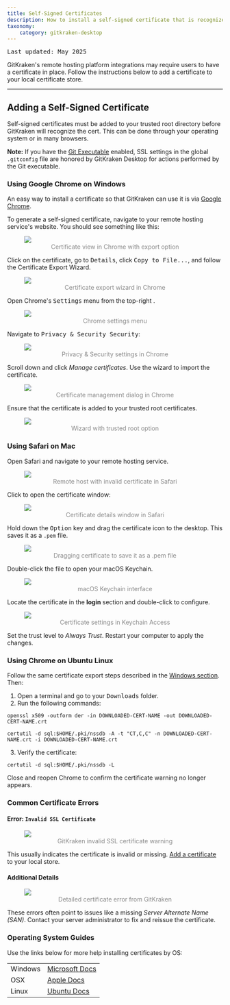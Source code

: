 ```yaml
---
title: Self-Signed Certificates
description: How to install a self-signed certificate that is recognized by GitKraken.
taxonomy:
    category: gitkraken-desktop
---
```

<kbd>Last updated: May 2025</kbd>

GitKraken's remote hosting platform integrations may require users to have a certificate in place. Follow the instructions below to add a certificate to your local certificate store.

***

## Adding a Self-Signed Certificate

Self-signed certificates must be added to your trusted root directory before GitKraken will recognize the cert. This can be done through your operating system or in many browsers.

<div class='callout callout--basic'>
    <p><strong>Note:</strong> If you have the <a href="https://help.gitkraken.com/gitkraken-desktop/experimental-features/#git-executable">Git Executable</a> enabled, SSL settings in the global <code>.gitconfig</code> file are honored by GitKraken Desktop for actions performed by the Git executable.</p>
</div>

### Using Google Chrome on Windows

An easy way to install a certificate so that GitKraken can use it is via <a href='https://www.google.com/chrome/index.html' target='_blank'>Google Chrome</a>.

To generate a self-signed certificate, navigate to your remote hosting service's website. You should see something like this:

<figure>
    <img src="/wp-content/uploads/chrome-0a-export.png" class="help-center-img img-bordered" style="max-width: 75%;">
    <figcaption style="text-align:center;color:#888">Certificate view in Chrome with export option</figcaption>
</figure>

Click on the certificate, go to <kbd>Details</kbd>, click <kbd>Copy to File...</kbd>, and follow the Certificate Export Wizard.

<figure>
    <img src="/wp-content/uploads/chrome-0b-export.png" class="help-center-img img-bordered" style="max-width: 75%;">
    <figcaption style="text-align:center;color:#888">Certificate export wizard in Chrome</figcaption>
</figure>

Open Chrome's <kbd>Settings</kbd> menu from the top-right <kbd><i class="fas fa-ellipsis-v"></i></kbd>.

<figure>
    <img src="/wp-content/uploads/chrome-1-settings.png" class="help-center-img img-bordered" style="max-width: 75%;">
    <figcaption style="text-align:center;color:#888">Chrome settings menu</figcaption>
</figure>

Navigate to <kbd>Privacy & Security <i class='fa fa-caret-right'></i> Security</kbd>:

<figure>
    <img src="/wp-content/uploads/chrome-2-security.png" class="help-center-img img-bordered" style="max-width: 75%;">
    <figcaption style="text-align:center;color:#888">Privacy & Security settings in Chrome</figcaption>
</figure>

Scroll down and click <em>Manage certificates</em>. Use the wizard to import the certificate.

<figure>
    <img src="/wp-content/uploads/chrome-3-manage-certs.png" class="help-center-img img-bordered" style="max-width: 75%;">
    <figcaption style="text-align:center;color:#888">Certificate management dialog in Chrome</figcaption>
</figure>

Ensure that the certificate is added to your trusted root certificates.

<figure>
    <img src="/wp-content/uploads/chrome-4-wizard.png" class="help-center-img img-bordered" style="max-width: 75%;">
    <figcaption style="text-align:center;color:#888">Wizard with trusted root option</figcaption>
</figure>

### Using Safari on Mac

Open Safari and navigate to your remote hosting service.

<figure>
    <img src="/wp-content/uploads/safari-1a.png" class="help-center-img img-bordered" style="max-width: 75%;">
    <figcaption style="text-align:center;color:#888">Remote host with invalid certificate in Safari</figcaption>
</figure>

Click to open the certificate window:

<figure>
    <img src="/wp-content/uploads/safari-1b.png" class="help-center-img img-bordered" style="max-width: 75%;">
    <figcaption style="text-align:center;color:#888">Certificate details window in Safari</figcaption>
</figure>

Hold down the <kbd>Option</kbd> key and drag the certificate icon to the desktop. This saves it as a `.pem` file.

<figure>
    <img src="/wp-content/uploads/safari-2.png" class="help-center-img img-bordered" style="max-width: 75%;">
    <figcaption style="text-align:center;color:#888">Dragging certificate to save it as a .pem file</figcaption>
</figure>

Double-click the file to open your macOS Keychain.

<figure>
    <img src="/wp-content/uploads/safari-4.png" class="help-center-img img-bordered" style="max-width: 75%;">
    <figcaption style="text-align:center;color:#888">macOS Keychain interface</figcaption>
</figure>

Locate the certificate in the **login** section and double-click to configure.

<figure>
    <img src="/wp-content/uploads/safari-5-6.png" class="help-center-img img-bordered" style="max-width: 75%;">
    <figcaption style="text-align:center;color:#888">Certificate settings in Keychain Access</figcaption>
</figure>

Set the trust level to *Always Trust*. Restart your computer to apply the changes.

### Using Chrome on Ubuntu Linux

Follow the same certificate export steps described in the [Windows section](/integrations/self-signed-certificates/#using-google-chrome-on-windows). Then:

1. Open a terminal and go to your <kbd>Downloads</kbd> folder.
2. Run the following commands:

```
openssl x509 -outform der -in DOWNLOADED-CERT-NAME -out DOWNLOADED-CERT-NAME.crt
```

```
certutil -d sql:$HOME/.pki/nssdb -A -t "CT,C,C" -n DOWNLOADED-CERT-NAME.crt -i DOWNLOADED-CERT-NAME.crt
```

3. Verify the certificate:

```
certutil -d sql:$HOME/.pki/nssdb -L
```

Close and reopen Chrome to confirm the certificate warning no longer appears.

### Common Certificate Errors

#### Error: `Invalid SSL Certificate`

<figure>
    <img src="/wp-content/uploads/invalid-error-2.png" class="help-center-img img-bordered" style="max-width: 75%;">
    <figcaption style="text-align:center;color:#888">GitKraken invalid SSL certificate warning</figcaption>
</figure>

This usually indicates the certificate is invalid or missing. [Add a certificate](/integrations/self-signed-certificates/#adding-a-self-signed-certificate) to your local store.

#### Additional Details

<figure>
    <img src="/wp-content/uploads/invalid-error-1.png" class="help-center-img img-bordered" style="max-width: 75%;">
    <figcaption style="text-align:center;color:#888">Detailed certificate error from GitKraken</figcaption>
</figure>

These errors often point to issues like a missing *Server Alternate Name (SAN)*. Contact your server administrator to fix and reissue the certificate.

### Operating System Guides

Use the links below for more help installing certificates by OS:

<table class='table table--bordered table--shortcuts'>
    <tbody>
        <tr>
            <td>Windows</td>
            <td><a href='https://docs.microsoft.com/en-us/skype-sdk/sdn/articles/installing-the-trusted-root-certificate' target='_blank'>Microsoft Docs</a></td>
        </tr>
        <tr>
            <td>OSX</td>
            <td><a href='https://support.apple.com/guide/keychain-access/add-certificates-to-a-keychain-kyca2431/mac' target='_blank'>Apple Docs</a></td>
        </tr>
        <tr>
            <td>Linux</td>
            <td><a href='https://ubuntu.com/server/docs/security-certificates' target='_blank'>Ubuntu Docs</a></td>
        </tr>
    </tbody>
</table>
